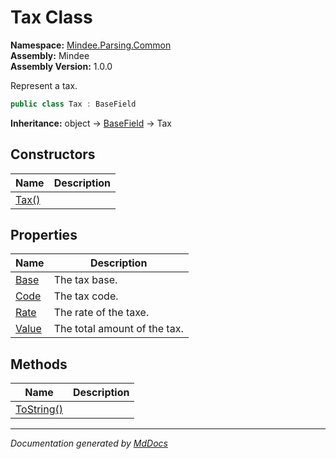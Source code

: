﻿<!--  
  <auto-generated>   
    The contents of this file were generated by a tool.  
    Changes to this file may be list if the file is regenerated  
  </auto-generated>   
-->

# Tax Class

**Namespace:** [Mindee.Parsing.Common](../index.md)  
**Assembly:** Mindee  
**Assembly Version:** 1.0.0

Represent a tax.

```csharp
public class Tax : BaseField
```

**Inheritance:** object → [BaseField](../BaseField/index.md) → Tax

## Constructors

| Name                           | Description |
| ------------------------------ | ----------- |
| [Tax()](constructors/index.md) |             |

## Properties

| Name                         | Description                  |
| ---------------------------- | ---------------------------- |
| [Base](properties/Base.md)   | The tax base.                |
| [Code](properties/Code.md)   | The tax code.                |
| [Rate](properties/Rate.md)   | The rate of the taxe.        |
| [Value](properties/Value.md) | The total amount of the tax. |

## Methods

| Name                              | Description |
| --------------------------------- | ----------- |
| [ToString()](methods/ToString.md) |             |

___

*Documentation generated by [MdDocs](https://github.com/ap0llo/mddocs)*
